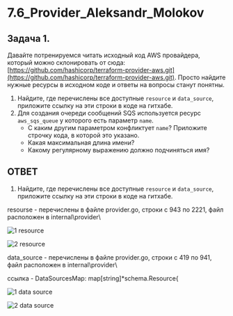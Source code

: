 # 7.6_Provider_Aleksandr_Molokov

## Задача 1. 
Давайте потренируемся читать исходный код AWS провайдера, который можно склонировать от сюда: 
[https://github.com/hashicorp/terraform-provider-aws.git](https://github.com/hashicorp/terraform-provider-aws.git).
Просто найдите нужные ресурсы в исходном коде и ответы на вопросы станут понятны.  


1. Найдите, где перечислены все доступные `resource` и `data_source`, приложите ссылку на эти строки в коде на 
гитхабе.   
1. Для создания очереди сообщений SQS используется ресурс `aws_sqs_queue` у которого есть параметр `name`. 
    * С каким другим параметром конфликтует `name`? Приложите строчку кода, в которой это указано.
    * Какая максимальная длина имени? 
    * Какому регулярному выражению должно подчиняться имя? 
    
## ОТВЕТ

1. Найдите, где перечислены все доступные `resource` и `data_source`, приложите ссылку на эти строки в коде на 
гитхабе.

resourse - перечислены в файле provider.go, строки с 943 по 2221, файл расположен в internal\provider\

![1 resource](https://user-images.githubusercontent.com/109212419/209714483-785e0350-abdd-43e9-9076-0cc499ccfc2f.jpg)

![2 resource](https://user-images.githubusercontent.com/109212419/209714496-0c992233-d1c2-4cbd-ad8d-fa27621f49d2.jpg)


data_source - перечислены в файле provider.go, строки с 419 по 941,  файл расположен в internal\provider\

ссылка - 		DataSourcesMap: map[string]*schema.Resource{

![1 data source](https://user-images.githubusercontent.com/109212419/209714752-09419d7f-cb47-49d0-ba37-c0e76e7c7463.jpg)

![2 data source](https://user-images.githubusercontent.com/109212419/209714758-34c2f2e1-1ace-4ac2-9abd-ea8fc64a021f.jpg)



